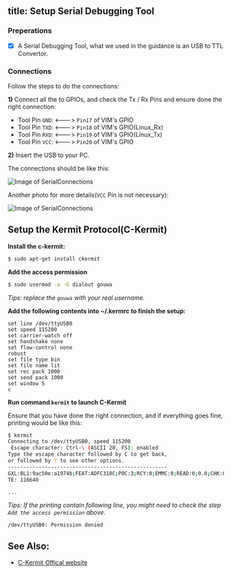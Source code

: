 title: Setup Serial Debugging Tool
---

### Preperations
- [x] A Serial Debugging Tool, what we used in the guidance is an USB to TTL Convertor.


### Connections
Follow the steps to do the connections:

**1)** Connect all the to GPIOs, and check the Tx / Rx Pins and ensure done the right connection:

  * Tool Pin `GND`: <---> `Pin17` of VIM's GPIO
  * Tool Pin `TXD`: <---> `Pin18` of VIM's GPIO(Linux_Rx)
  * Tool Pin `RXD`: <---> `Pin19` of VIM's GPIO(Linux_Tx)
  * Tool Pin `VCC`: <---> `Pin20` of VIM's GPIO

**2)** Insert the USB to your PC.

The connections should be like this:

![Image of SerialConnections](/images/SerialConnections_3Pin.png)

Another photo for more details(`VCC` Pin is not necessary):

![Image of SerialConnections](/images/SerialConnections.png)


## Setup the Kermit Protocol(C-Kermit)
**Install the c-kermit:**
```sh
$ sudo apt-get install ckermit
```

**Add the access permission**
```sh
$ sudo usermod -a -G dialout gouwa
```
*Tips: replace the `gouwa` with your real username.*


**Add the following contents into ~/.kermrc to finish the setup:**
```
set line /dev/ttyUSB0
set speed 115200
set carrier-watch off
set handshake none
set flow-control none
robust
set file type bin
set file name lit
set rec pack 1000
set send pack 1000
set window 5
c
```

**Run command `kermit` to launch C-Kermit**

Ensure that you have done the right connection, and if everything goes fine, printing would be like this:
```sh
$ kermit
Connecting to /dev/ttyUSB0, speed 115200
 Escape character: Ctrl-\ (ASCII 28, FS): enabled
Type the escape character followed by C to get back,
or followed by ? to see other options.
----------------------------------------------------
GXL:BL1:9ac50e:a1974b;FEAT:ADFC318C;POC:3;RCY:0;EMMC:0;READ:0;0.0;CHK:0;
TE: 116640

...

```
*Tips: If the printing contain following line, you might need to check the step `Add the access permission` above.*
```
/dev/ttyUSB0: Permission denied
```



## See Also:
* [C-Kermit Offical website](http://www.columbia.edu/kermit/index.html)
